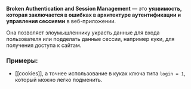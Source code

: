 **Broken Authentication and Session Management** — это **уязвимость, которая заключается в ошибках в архитектуре аутентификации и управления сессиями** в веб-приложении. 

Она позволяет злоумышленнику украсть данные для входа пользователя или подделать данные сессии, например куки, для получения доступа к сайтам.

### Примеры:
- [[cookies]], а точнее использование в куках ключа типа `login = 1`, который можно легко подменить. 